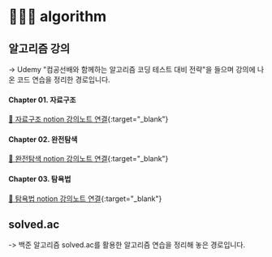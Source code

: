 # 👩🏻‍💻 algorithm

## 알고리즘 강의
   
   -> Udemy "컴공선배와 함께하는 알고리즘 코딩 테스트 대비 전략"을 들으며 강의에 나온 코드 연습을 정리한 
   경로입니다.
   
   #### Chapter 01. 자료구조
   
   [📝 자료구조 notion 강의노트 연결](https://dapper-pea-0ac.notion.site/e6dc9fa2dc484c4a914a957e89e1bc84){:target="_blank"}
   
   #### Chapter 02. 완전탐색
   
   [📝 완전탐색 notion 강의노트 연결](https://dapper-pea-0ac.notion.site/Brute-force-ece6037ace3e462a832b42545d0a89d5){:target="_blank"}
   
   #### Chapter 03. 탐욕법
   
   [📝 탐욕법 notion 강의노트 연결](https://dapper-pea-0ac.notion.site/Brute-force-ece6037ace3e462a832b42545d0a89d5){:target="_blank"}
   

## solved.ac
   
   -> 백준 알고리즘 solved.ac를 활용한 알고리즘 연습을 정리해 놓은 경로입니다.
